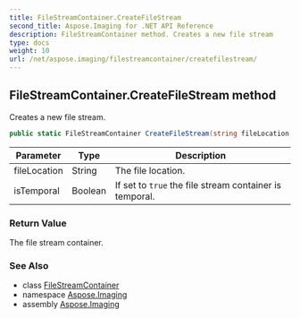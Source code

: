 ```yaml
---
title: FileStreamContainer.CreateFileStream
second_title: Aspose.Imaging for .NET API Reference
description: FileStreamContainer method. Creates a new file stream
type: docs
weight: 10
url: /net/aspose.imaging/filestreamcontainer/createfilestream/
---
```

## FileStreamContainer.CreateFileStream method

Creates a new file stream.

```csharp
public static FileStreamContainer CreateFileStream(string fileLocation, bool isTemporal)
```

| Parameter | Type | Description |
| --- | --- | --- |
| fileLocation | String | The file location. |
| isTemporal | Boolean | If set to `true` the file stream container is temporal. |

### Return Value

The file stream container.

### See Also

* class [FileStreamContainer](../)
* namespace [Aspose.Imaging](../../filestreamcontainer/)
* assembly [Aspose.Imaging](../../../)


